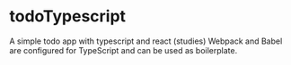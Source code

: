 # todoTypescript
A simple todo app with typescript and react (studies)
Webpack and Babel are configured for TypeScript and can be used as boilerplate.
